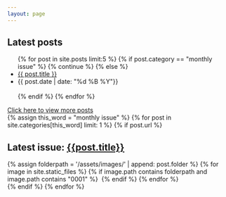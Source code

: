 ```yaml
---
layout: page
---
```


<script src="https://identity.netlify.com/v1/netlify-identity-widget.js"></script>
<div class="flex-container">

  <div class="latest-posts">
    <h2>Latest posts</h2>
    <ul class="post-ul">
      {% for post in site.posts limit:5 %}
        {% if post.category == "monthly issue" %}
          {% continue %}
        {% else %}
          <li class="title"><a href="{{ post.url }}">{{ post.title }}</a></li>
          <li>{{ post.date | date: "%d %B %Y"}}</li>
          <br>
        {% endif %}
      {% endfor %}
    </ul>
    <a href="{{ site.url }}/posts/">Click here to view more posts</a>
  </div>

  <div class="latest-issue">
  {% assign this_word = "monthly issue" %}
  {% for post in site.categories[this_word] limit: 1 %} 
    {% if post.url %}
      <h2 class="monthly-issue">Latest issue: <a href="{{post.url}}">{{post.title}}</a></h2>
      <div class="monthly-issue-page">
      {% assign folderpath = '/assets/images/' | append: post.folder %}
      {% for image in site.static_files %}
        {% if image.path contains folderpath and image.path contains "0001" %}
          <a href="{{post.url}}"><img src="{{ image.path }}" alt=""></a>
        {% endif %}
      {% endfor %}
      </div>
    {% endif %}
  {% endfor %}

<script>
  if (window.netlifyIdentity) {
    window.netlifyIdentity.on("init", user => {
      if (!user) {
        window.netlifyIdentity.on("login", () => {
          document.location.href = "/admin/";
        });
      }
    });
  }
</script>
  <!-- <div style="position: relative; width: 100%; height: 0; padding-top: 141.4365%;
  padding-bottom: 0; box-shadow: 0 2px 8px 0 rgba(63,69,81,0.16); margin-top: 1.6em; margin-bottom: 0.9em; overflow: hidden;
  border-radius: 8px; will-change: transform;">
    <iframe loading="lazy" style="position: absolute; width: 100%; height: 100%; top: 0; left: 0; border: none; padding: 0;margin: 0;"
      src="https:&#x2F;&#x2F;www.canva.com&#x2F;design&#x2F;DAF1tBqqcBc&#x2F;view?embed" allowfullscreen="allowfullscreen" allow="fullscreen">
    </iframe>
  </div>
  <a href="https:&#x2F;&#x2F;www.canva.com&#x2F;design&#x2F;DAF1tBqqcBc&#x2F;view?utm_content=DAF1tBqqcBc&amp;utm_campaign=designshare&amp;utm_medium=embeds&amp;utm_source=link" target="_blank" rel="noopener"> -->